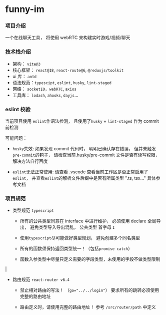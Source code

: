 # funny-im

### 项目介绍

一个在线聊天工具， 将使用 webRTC 来构建实时游戏/视频/聊天

### 技术栈介绍

- 架构： `vite@3`
- 核心框架： `react@18`, `react-route@6`, `@reduxjs/toolkit`
- ui 库： `antd`
- 语法规范：`typescipt`, `eslint`, `husky`, `lint-staged`
- 网络： `socketIO`，`webRTC`, `axios`
- 工具库： `lodash`, `ahooks`, `dayjs`...

### eslint 校验

当前项目使用 `eslint`作语法检测， 且使用了`husky` + `lint-staged` 作为 commit 前检测

可能问题：

- `husky`失效: 如果发现 commit 代码时， 明明已确认存在错误， 但并未触发`pre-commit`的钩子， 请检查当前.husky/pre-commit 文件是否有读写权限， 解决方法自行百度

- `eslint`无法正常使用: 请查看 .vscode 查看当前工作区是否正常启用了`eslint`， 并查看`eslint`的解析文件后缀中是否有所属类型 ".ts, tsx..." 具体参考文档

### 项目规范

- 类型规范 `typescript`

  - 所有的公共类型同意在 interface 中进行维护， 必须使用 declare 全局导出， 避免类型导入导出混乱， 公共类型 首字母 `I`

  - 使用`typescript`尽可能做好类型规划， 避免创建多个同名类型
  
  - 所有的函数须保持返回类型统一！（包括`promise catch`）
  
  - 函数入参类型中尽量只定义需要的字段类型，未使用的字段不做类型限制 

|

- 路由规范 `react-router v6.4`

  - 禁止相对路由的写法！ （`go="../../login"`） 要求所有的跳转必须使用完整的路由地址
  
  - 路由定义时，请使用完整的路由地址！ 参考 `/src/router/path` 中定义
